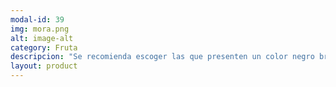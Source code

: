 ```yaml
---
modal-id: 39
img: mora.png
alt: image-alt
category: Fruta
descripcion: "Se recomienda escoger las que presenten un color negro brillante, son las que estan a su mejor punto de madurez."
layout: product
---
```

